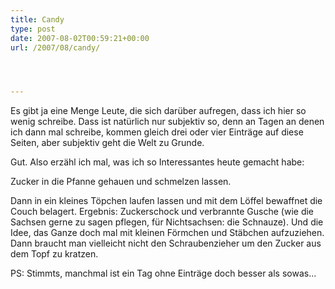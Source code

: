 ```yaml
---
title: Candy
type: post
date: 2007-08-02T00:59:21+00:00
url: /2007/08/candy/




---
```

Es gibt ja eine Menge Leute, die sich darüber aufregen, dass ich hier so wenig schreibe. Dass ist natürlich nur subjektiv so, denn an Tagen an denen ich dann mal schreibe, kommen gleich drei oder vier Einträge auf diese Seiten, aber subjektiv geht die Welt zu Grunde.

Gut. Also erzähl ich mal, was ich so Interessantes heute gemacht habe:

Zucker in die Pfanne gehauen und schmelzen lassen.

Dann in ein kleines Töpchen laufen lassen und mit dem Löffel bewaffnet die Couch belagert. Ergebnis: Zuckerschock und verbrannte Gusche (wie die Sachsen gerne zu sagen pflegen, für Nichtsachsen: die Schnauze). Und die Idee, das Ganze doch mal mit kleinen Förmchen und Stäbchen aufzuziehen. Dann braucht man vielleicht nicht den Schraubenzieher um den Zucker aus dem Topf zu kratzen.

PS: Stimmts, manchmal ist ein Tag ohne Einträge doch besser als sowas...
